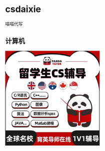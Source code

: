 # csdaixie
喵喵代写
## 计算机
<img src='https://github.com/codedaixie/csdaixie/blob/main/WechatIMG192.jpeg'  width= '60%'>
